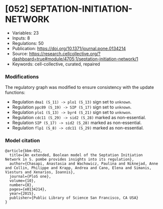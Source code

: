 # \[052\] SEPTATION-INITIATION-NETWORK

 - Variables: 23
 - Inputs: 8
 - Regulations: 50
 - Publication: https://doi.org/10.1371/journal.pone.0134214
 - Source: https://research.cellcollective.org/?dashboard=true#module/4705:1/septation-initiation-network/1
 - Keywords: cell-collective, curated, repaired


### Modifications

The regulatory graph was modified to ensure consistency with the update functions: 

 - Regulation `dma1 (S_11) -> plo1 (S_13)` sign set to `unknown`.
 - Regulation `ppc89 (S_19) -> SIP (S_17)` sign set to `unknown`.
 - Regulation `plo1 (S_13) -> byr4 (S_21)` sign set to `unknwon`.
 - Regulation `cdc11 (S_29) -> sid2 (S_28)` marked as non-essential.
 - Regulation `SIP (S_17) -> sid2 (S_28)` marked as non-essential.
 - Regulation `flp1 (S_8) -> cdc11 (S_29)` marked as non-essential.


### Model citation

```
@article{bbm-052,
  title={An extended, Boolean model of the Septation Initiation Network in S. pombe provides insights into its regulation},
  author={Chasapi, Anastasia and Wachowicz, Paulina and Niknejad, Anne and Collin, Philippe and Krapp, Andrea and Cano, Elena and Simanis, Viesturs and Xenarios, Ioannis},
  journal={PloS one},
  volume={10},
  number={8},
  pages={e0134214},
  year={2015},
  publisher={Public Library of Science San Francisco, CA USA}
}
```


